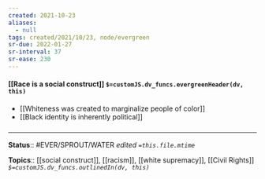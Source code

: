 ```yaml
---
created: 2021-10-23
aliases:
  - null
tags: created/2021/10/23, node/evergreen
sr-due: 2022-01-27
sr-interval: 37
sr-ease: 230
---
```


#### [[Race is a social construct]] `$=customJS.dv_funcs.evergreenHeader(dv, this)`

- [[Whiteness was created to marginalize people of color]]
- [[Black identity is inherently political]]


### <hr class="footnote"/>

**Status**:: #EVER/SPROUT/WATER 
*edited `=this.file.mtime`*

**Topics**:: [[social construct]], [[racism]], [[white supremacy]], [[Civil Rights]]
*`$=customJS.dv_funcs.outlinedIn(dv, this)`*
